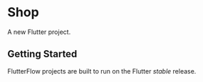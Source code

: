 # Shop

A new Flutter project.

## Getting Started

FlutterFlow projects are built to run on the Flutter _stable_ release.
